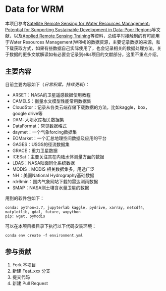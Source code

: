 # Data for WRM

本项目参考[Satellite Remote Sensing for Water Resources Management: Potential for Supporting Sustainable Development in Data-Poor Regions](https://doi.org/10.1029/2017WR022437)等文献，以及[Applied Remote Sensing Training](https://arset.gsfc.nasa.gov/)等资料，总结平时接触到的有可能用于Water Resources Management(WRM)的数据资源，主要记录数据的来源，和下载获取方式，如果有些数据自己实际使用了，也会记录相关的数据处理方法，关于数据的更多文献解读如有必要会记录到elks项目的文献部分，这里不重点介绍。

## 主要内容

目前主要内容如下（*日常积累，持续更新*）：

- ARSET：NASA的卫星遥感数据使用教程
- CAMELS：衡量水文模型性能常用数据集
- CloudStor：记录从各类云端存储下载数据的方法，比如kaggle，box，google drive等
- DAM: 大坝水库相关数据集
- DataFormat：常见数据格式
- daymet：一个气象forcing数据集
- EOMarket：一个汇总地理空间数据及应用的平台
- GAGES：USGS的径流数据集
- GRACE：重力卫星数据
- ICESat：主要关注其在内陆水体测量方面的数据
- LDAS：NASA陆面同化系统数据
- MODIS：MODIS 相关数据集多，用途广泛
- NH：美国National Hydrography基础数据
- rdr6min：国内气象网站下载的雷达测雨数据
- SMAP：NASA测土壤含水量卫星的数据

用到的软件包如下：

```Shell
conda: python=3.7, jupyterlab kaggle, pydrive, xarray, netcdf4, matplotlib, gdal, future, wxpython
pip: wget, pyModis
```

可以在本项目根目录下执行以下代码安装环境：

```Shell
conda env create -f environment.yml
```

## 参与贡献

1. Fork 本项目
2. 新建 Feat_xxx 分支
3. 提交代码
4. 新建 Pull Request
